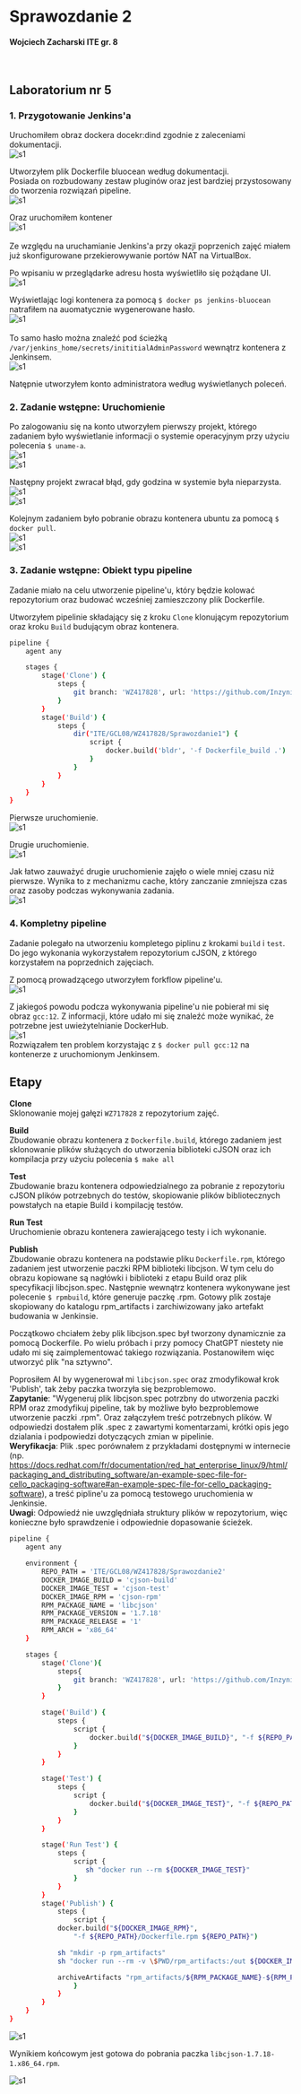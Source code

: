 # Sprawozdanie 2
#### Wojciech Zacharski ITE gr. 8
<br>

## Laboratorium nr 5

### 1. Przygotowanie Jenkins'a

Uruchomiłem obraz dockera docekr:dind zgodnie z zaleceniami dokumentacji.<br>
![s1](../Sprawozdanie2/Sprawozdanie5_img/s5_1.png)

Utworzyłem plik Dockerfile bluocean według dokumentacji.<br>
Posiada on rozbudowany zestaw pluginów oraz jest bardziej przystosowany do tworzenia rozwiązań pipeline.<br>
![s1](../Sprawozdanie2/Sprawozdanie5_img/s5_2.png)<br>

Oraz uruchomiłem kontener<br>
![s1](../Sprawozdanie2/Sprawozdanie5_img/s5_4.png)<br>
<br>
Ze względu na uruchamianie Jenkins'a przy okazji poprzenich zajęć miałem już skonfigurowane przekierowywanie portów NAT na VirtualBox.

Po wpisaniu w przeglądarke adresu hosta wyświetliło się pożądane UI.<br>
![s1](../Sprawozdanie2/Sprawozdanie5_img/s5_6.png)

Wyświetlając logi kontenera za pomocą ```$ docker ps jenkins-bluocean``` natrafiłem na auomatycznie wygenerowane hasło. <br>
![s1](../Sprawozdanie2/Sprawozdanie5_img/s5_18.png) <br>
<br>
To samo hasło można znaleźć pod ścieżką ```/var/jenkins_home/secrets/inititialAdminPassword``` wewnątrz kontenera z Jenkinsem.<br>
![s1](../Sprawozdanie2/Sprawozdanie5_img/s5_5.png)

Natępnie utworzyłem konto administratora według wyświetlanych poleceń.

### 2. Zadanie wstępne: Uruchomienie 

Po zalogowaniu się na konto utworzyłem pierwszy projekt, którego zadaniem było wyświetlanie informacji o systemie operacyjnym przy użyciu polecenia ```$ uname-a```. <br>
![s1](../Sprawozdanie2/Sprawozdanie5_img/s5_8.png)<br>
![s1](../Sprawozdanie2/Sprawozdanie5_img/s5_9.png)

Następny projekt zwracał błąd, gdy godzina w systemie była nieparzysta. <br>
![s1](../Sprawozdanie2/Sprawozdanie5_img/s5_10.png) <br>
![s1](../Sprawozdanie2/Sprawozdanie5_img/s5_11.png)

Kolejnym zadaniem było pobranie obrazu kontenera ubuntu za pomocą ```$ docker pull```.<br>
![s1](../Sprawozdanie2/Sprawozdanie5_img/s5_12.png) <br>
![s1](../Sprawozdanie2/Sprawozdanie5_img/s5_13.png)


### 3. Zadanie wstępne: Obiekt typu pipeline

Zadanie miało na celu utworzenie pipeline'u, który będzie kolować repozytorium oraz budować wcześniej zamieszczony plik Dockerfile. <br>

Utworzyłem pipelinie składający się z kroku ```Clone``` klonującym repozytorium oraz kroku ```Build``` budującym obraz kontenera. <br> 
```bash
pipeline {
    agent any

    stages {
        stage('Clone') {    
            steps {
                git branch: 'WZ417828', url: 'https://github.com/InzynieriaOprogramowaniaAGH/MDO2025_INO.git'
            }
        }
        stage('Build') {
            steps {
                dir("ITE/GCL08/WZ417828/Sprawozdanie1") {
                    script {
                        docker.build('bldr', '-f Dockerfile_build .')
                    }
                }
            }
        }
    }
}
```
Pierwsze uruchomienie. <br>
![s1](../Sprawozdanie2/Sprawozdanie5_img/s5_14.png)

Drugie uruchomienie. <br>
![s1](../Sprawozdanie2/Sprawozdanie5_img/s5_15.png)

Jak łatwo zauważyć drugie uruchomienie zajęło o wiele mniej czasu niż pierwsze. Wynika to z mechanizmu cache, który zanczanie zmniejsza czas oraz zasoby podczas wykonywania zadania. <br>
![s1](../Sprawozdanie2/Sprawozdanie5_img/s5_16.png)

### 4. Kompletny pipeline

Zadanie polegało na utworzeniu kompletego piplinu z krokami ```build``` i ```test```. Do jego wykonania wykorzystałem repozytorium cJSON, z którego korzystałem na poprzednich zajęciach.

Z pomocą prowadzącego utworzyłem forkflow pipeline'u.<br>
![s1](../Sprawozdanie2/Sprawozdanie5_img/s5_19.png)

Z jakiegoś powodu podcza wykonywania pipeline'u nie pobierał mi się obraz ```gcc:12```. Z informacji, które udało mi się znaleźć może wynikać, że potrzebne jest uwieżytelnianie DockerHub. <br>
![s1](../Sprawozdanie2/Sprawozdanie5_img/s5_20.png)<br>
Rozwiązałem ten problem korzystając z ```$ docker pull gcc:12``` na kontenerze z uruchomionym Jenkinsem.

## Etapy

**Clone**<br>
Sklonowanie mojej gałęzi ```WZ717828``` z repozytorium zajęć.

**Build** <br>
Zbudowanie obrazu kontenera z ```Dockerfile.build```, którego zadaniem jest sklonowanie plików służących do utworzenia biblioteki cJSON oraz ich kompilacja przy użyciu polecenia ```$ make all```

**Test** <br>
Zbudowanie  brazu kontenera odpowiedzialnego za pobranie z repozytoriu cJSON plików potrzebnych do testów, skopiowanie plików bibliotecznych powstałych na etapie Build i kompilację testów.

**Run Test** <br>
Uruchomienie obrazu kontenera zawierającego testy i ich wykonanie.

**Publish**<br>
Zbudowanie obrazu kontenera na podstawie pliku ```Dockerfile.rpm```, którego zadaniem jest utworzenie paczki RPM biblioteki libcjson. W tym celu do obrazu kopiowane są nagłówki i biblioteki z etapu Build oraz plik specyfikacji libcjson.spec. Następnie wewnątrz kontenera wykonywane jest polecenie ```$ rpmbuild```, które generuje paczkę .rpm. Gotowy plik zostaje skopiowany do katalogu rpm_artifacts i zarchiwizowany jako artefakt budowania w Jenkinsie.

Początkowo chciałem żeby plik libcjson.spec był tworzony dynamicznie za pomocą Dockerfile. Po wielu próbach i przy pomocy ChatGPT niestety nie udało mi się zaimplementować takiego rozwiązania. Postanowiłem więc utworzyć plik "na sztywno". <br>


Poprosiłem AI by wygenerował mi ```libcjson.spec``` oraz zmodyfikował krok 'Publish', tak żeby paczka tworzyła się bezproblemowo.<br>
**Zapytanie**: "Wygeneruj plik libcjson.spec potrzbny do utworzenia paczki RPM oraz zmodyfikuj pipeline, tak by możliwe było bezproblemowe utworzenie paczki .rpm". Oraz załączyłem treść potrzebnych plików.
W odpowiedzi dostałem plik .spec z zawartymi komentarzami, krótki opis jego dzialania i podpowiedzi dotyczących zmian w pipelinie.<br>
**Weryfikacja**: Plik .spec porównałem z przykładami dostępnymi w internecie (np. https://docs.redhat.com/fr/documentation/red_hat_enterprise_linux/9/html/packaging_and_distributing_software/an-example-spec-file-for-cello_packaging-software#an-example-spec-file-for-cello_packaging-software), a treść pipline'u za pomocą testowego uruchomienia w Jenkinsie.<br>
**Uwagi**: Odpowiedź nie uwzględniała struktury plików w repozytorium, więc konieczne było sprawdzenie i odpowiednie dopasowanie ścieżek.

```bash
pipeline {
    agent any

    environment {
        REPO_PATH = 'ITE/GCL08/WZ417828/Sprawozdanie2'
        DOCKER_IMAGE_BUILD = 'cjson-build'
        DOCKER_IMAGE_TEST = 'cjson-test'
        DOCKER_IMAGE_RPM = 'cjson-rpm'
        RPM_PACKAGE_NAME = 'libcjson'
        RPM_PACKAGE_VERSION = '1.7.18' 
        RPM_PACKAGE_RELEASE = '1'
        RPM_ARCH = 'x86_64' 
    }

    stages {
        stage('Clone'){
            steps{
                git branch: 'WZ417828', url: 'https://github.com/InzynieriaOprogramowaniaAGH/MDO2025_INO.git'
            }
        }

        stage('Build') {
            steps {
                script {
                    docker.build("${DOCKER_IMAGE_BUILD}", "-f ${REPO_PATH}/Dockerfile.build .")
                }
            }
        }

        stage('Test') {
            steps {
                script {
                    docker.build("${DOCKER_IMAGE_TEST}", "-f ${REPO_PATH}/Dockerfile.test .")
                }
            }
        }

        stage('Run Test') {
            steps {
                script {
                   sh "docker run --rm ${DOCKER_IMAGE_TEST}"
                }
            }
        }
        stage('Publish') {
            steps {
                script {
            docker.build("${DOCKER_IMAGE_RPM}", 
                "-f ${REPO_PATH}/Dockerfile.rpm ${REPO_PATH}")

            sh "mkdir -p rpm_artifacts"
            sh "docker run --rm -v \$PWD/rpm_artifacts:/out ${DOCKER_IMAGE_RPM} bash -c 'cp /root/rpmbuild/RPMS/${RPM_ARCH}/*.rpm /out/'"

            archiveArtifacts "rpm_artifacts/${RPM_PACKAGE_NAME}-${RPM_PACKAGE_VERSION}-${RPM_PACKAGE_RELEASE}.${RPM_ARCH}.rpm"
                }
            }
        }
    }
}
```
![s1](../Sprawozdanie2/Sprawozdanie5_img/s5_22.png)

Wynikiem końcowym jest gotowa do pobrania paczka ```libcjson-1.7.18-1.x86_64.rpm```.

![s1](../Sprawozdanie2/Sprawozdanie5_img/s5_21.png)